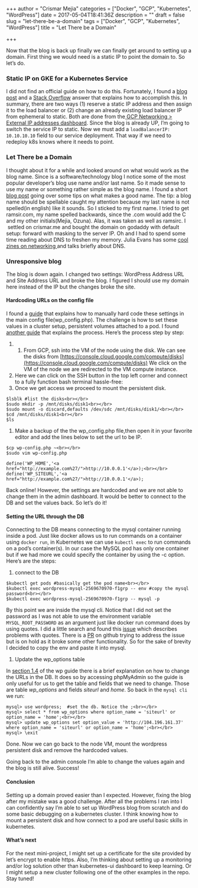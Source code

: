 +++
author = "Crismar Mejia"
categories = ["Docker", "GCP", "Kubernetes", "WordPress"]
date = 2017-05-04T18:41:36Z
description = ""
draft = false
slug = "let-there-be-a-domain"
tags = ["Docker", "GCP", "Kubernetes", "WordPress"]
title = "Let There be a Domain"

+++

Now that the blog is back up finally we can finally get around to setting up a domain. First thing we would need is a static IP to point the domain to. So let’s do.

### Static IP on GKE for a Kubernetes Service

I did not find an official guide on how to do this. Fortunately, I found a [blog post](http://terrenceryan.com/blog/index.php/making-kubernetes-ip-addresses-static-on-google-container-engine/) and a [Stack Overflow](http://stackoverflow.com/questions/32266053/how-to-specify-static-ip-address-for-kubernetes-load-balancer#answer-33830507) answer that explains how to accomplish this. In summary, there are two ways (1) reserve a static IP address and then assign it to the load balancer or (2) change an already existing load balancer IP from ephemeral to static. Both are done from the[ GCP Networking > External IP addresses dashboard](https://console.cloud.google.com/networking/addresses/list). Since the blog is already UP, I’m going to switch the service IP to static. Now we must add a `loadBalancerIP: 10.10.10.10` field to our service deployment. That way if we need to redeploy k8s knows where it needs to point.

### Let There be a Domain

I thought about it for a while and looked around on what would work as the blog name. Since is a software/technology blog I notice some of the most popular developer’s blog use name and/or last name. So it made sense to use my name or something rather simple as the blog name. I found a short [blog post](http://www.chrisg.com/catchy-blog-names/) going over some tips on what makes a good name. The tip: a blog name should be spellable caught my attention because my last name is not spelled(in english) like it sounds. So I sticked to my first name. I tried to get ramsir.com, my name spelled backwards, since the .com would add the C and my other initials(Mejia, Ozuna). Alas, it was taken as well as ramsirc. I  settled on crismar.me and bought the domain on godaddy with default setup: forward with masking to the server IP. Oh and I had to spend some time reading about DNS to freshen my memory. Julia Evans has some [cool zines on networking ](http://jvns.ca/zines/)and talks briefly about DNS.

### Unresponsive blog

The blog is down again. I changed two settings: WordPress Address URL and Site Address URL and broke the blog. I figured I should use my domain here instead of the IP but the changes broke the site.

#### Hardcoding URLs on the config file

I found a [guide](https://codex.wordpress.org/Changing_The_Site_URL#Changing_the_Site_URL) that explains how to manually hard code these settings in the main config file(wp_config.php). The challenge is how to set these values in a cluster setup, persistent volumes attached to a pod. I found [another guide](https://cloud.google.com/compute/docs/disks/add-persistent-disk#formatting) that explains the process. Here’s the process step by step:

1. 1. From GCP, ssh into the VM of the node using the disk. We can see the disks from [https://console.cloud.google.com/compute/disks](https://console.cloud.google.com/compute/disks) We click on the VM of the node we are redirected to the VM compute instance.
2. Here we can click on the SSH button in the top left corner and connect to a fully function bash terminal hassle-free:
3. Once we get access we proceed to mount the persistent disk.

```
$lsblk #list the disks<br></br>
$sudo mkdir -p /mnt/disks/disk1<br></br>
$sudo mount -o discard,defaults /dev/sdc /mnt/disks/disk1/<br></br>
$cd /mnt/disks/disk1<br></br>
$ls
```

1. Make a backup of the the wp_config.php file,then open it in your favorite editor and add the lines below to set the url to be IP.

```
$cp wp-config.php ~<br></br>
$sudo vim wp-config.php
```

```
define('WP_HOME','<a href="http://example.com%27/">http://10.0.0.1'</a>);<br></br>
define('WP_SITEURL','<a href="http://example.com%27/">http://10.0.0.1'</a>);
```

Back online! However, the settings are hardcoded and we are not able to change them in the admin dashboard. It would be better to connect to the DB and set the values back. So let’s do it!

#### Setting the URL through the DB

Connecting to the DB means connecting to the mysql container running inside a pod. Just like docker allows us to run commands on a container using `docker run`, in Kubernetes we can use `kubectl exec` to run commands on a pod’s container(s). In our case the MySQL pod has only one container but if we had more we could specify the container by using the -c option. Here’s are the steps:

1. connect to the DB

```
$kubectl get pods #basically get the pod name<br></br>
$kubectl exec wordpress-mysql-2569670970-f1grp -- env #copy the mysql password<br></br>
$kubectl exec wordpress-mysql-2569670970-f1grp -- mysql -p
```

By this point we are inside the mysql cli. Notice that I did not set the password as I was not able to use the environment variable `MYSQL_ROOT_PASSWORD` as an argument just like docker run command does by using quotes. I did a little search and found this [issue](https://github.com/kubernetes/kubernetes/issues/7688) which describes problems with quotes. There is a [PR](https://github.com/kubernetes/kubernetes/pull/43663) on github trying to address the issue but is on hold as it broke some other functionality. So for the sake of brevity I decided to copy the env and paste it into mysql.

1. Update the wp_options table

In [section 1.4](https://codex.wordpress.org/Changing_The_Site_URL#Changing_the_URL_directly_in_the_database) of the wp guide there is a brief explanation on how to change the URLs in the DB. It does so by accessing phpMyAdmin so the guide is only useful for us to get the table and fields that we need to change. Those are table *wp_options* and fields *siteurl* and *home*. So back in the `mysql cli` we run:

```
mysql> use wordpress;  #set the db. Notice the ;<br></br>
mysql> select * from wp_options where option_name = 'siteurl' or option_name = 'home';<br></br>
mysql> update wp_options set option_value = 'http://104.196.161.37' where option_name = 'siteurl' or option_name = 'home';<br></br>
mysql> \exit
```

Done. Now we can go back to the node VM, mount the wordpress persistent disk and remove the hardcoded values.

Going back to the admin console I’m able to change the values again and the blog is still alive. Success!

#### Conclusion

Setting up a domain proved easier than I expected. However, fixing the blog after my mistake was a good challenge. After all the problems I ran into I can confidently say I’m able to set up WordPress blog from scratch and do some basic debugging on a kubernetes cluster. I think knowing how to mount a persistent disk and how connect to a pod are useful basic skills in kubernetes.

#### What’s next

For the next mini-project, I might set up a certificate for the site provided by let’s encrypt to enable https. Also, I’m thinking about setting up a monitoring and/or log solution other than kubernetes-ui dashboard to keep learning. Or I might setup a new cluster following one of the other examples in the repo. Stay tuned!